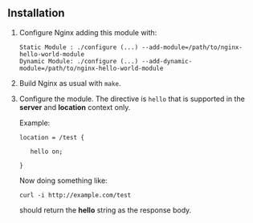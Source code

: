 ## Installation

   1. Configure Nginx adding this module with:
          
          Static Module : ./configure (...) --add-module=/path/to/nginx-hello-world-module
          Dynamic Module: ./configure (...) --add-dynamic-module=/path/to/nginx-hello-world-module
       
   2. Build Nginx as usual with `make`.
   
   3. Configure the module. The directive is `hello`
      that is supported in the **server** and **location** context only.
      
      Example:
          
          location = /test {
             
             hello on;
          
          }

      Now doing something like:
          
          curl -i http://example.com/test
          
      should return the **hello** string as the response body.
